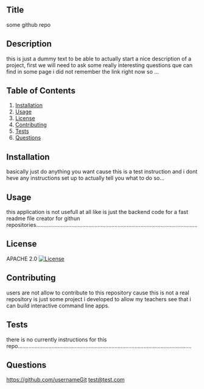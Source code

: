 
## Title
some github repo
  
## Description 
this is just a dummy text to be able to actually start a nice description of a project, first we will need to ask some really interesting questions que can find in some page i did not remember the link right now so ...
    
## Table of Contents
1. [Installation](#Installation)
2. [Usage](#Usage)
3. [License](#License)
4. [Contributing](#Contributing)
5. [Tests](#Tests)
6. [Questions](#Questions)
    
## Installation
basically just do anything you want cause this is a test instruction and i dont heve any instructions set up to actually tell you what to do so...
  
## Usage
this application is not usefull at all like is just the backend code for a fast readme file creator for githun repositories.........................................................................................................
  
## License
APACHE 2.0 [![License](https://img.shields.io/badge/License-Apache%202.0-blue.svg)](https://opensource.org/licenses/Apache-2.0)
  
## Contributing
users are not allow to contribute to this repository cause this is not a real repository is just some project i developed to allow my teachers see that i can build interactive command line apps.
  
## Tests
there is no currently instructions for this repo.................................................................................................................
  
## Questions
https://github.com/usernameGit
test@test.com
    
